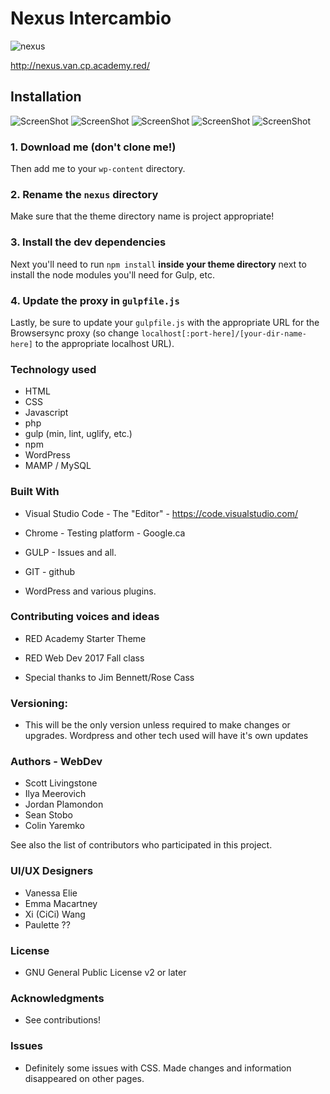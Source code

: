 # Nexus Intercambio

![nexus](https://user-images.githubusercontent.com/32310250/34117024-3c725884-e3cf-11e7-9b47-67d12d724357.PNG)

http://nexus.van.cp.academy.red/

## Installation
![ScreenShot](https://github.com/redacademy/nexus-fall-2017/blob/develop/themes/nexus/assets/readme-images/blog-readme.png)
![ScreenShot](https://github.com/redacademy/nexus-fall-2017/blob/develop/themes/nexus/assets/readme-images/contact-readme.png)
![ScreenShot](https://github.com/redacademy/nexus-fall-2017/blob/develop/themes/nexus/assets/readme-images/country-readme.png)
![ScreenShot](https://github.com/redacademy/nexus-fall-2017/blob/develop/themes/nexus/assets/readme-images/home-readme.png)
![ScreenShot](https://github.com/redacademy/nexus-fall-2017/blob/develop/themes/nexus/assets/readme-images/program-readme.png)
### 1. Download me (don't clone me!)

Then add me to your `wp-content` directory.

### 2. Rename the `nexus` directory

Make sure that the theme directory name is project appropriate!

### 3. Install the dev dependencies

Next you'll need to run `npm install` **inside your theme directory** next to install the node modules you'll need for Gulp, etc.

### 4. Update the proxy in `gulpfile.js`

Lastly, be sure to update your `gulpfile.js` with the appropriate URL for the Browsersync proxy (so change `localhost[:port-here]/[your-dir-name-here]` to the appropriate localhost URL).

### Technology used

* HTML
* CSS
* Javascript
* php
* gulp (min, lint, uglify, etc.)
* npm
* WordPress
* MAMP / MySQL

### Built With

* Visual Studio Code - The "Editor" - https://code.visualstudio.com/

* Chrome - Testing platform - Google.ca

* GULP - Issues and all.

* GIT - github

* WordPress and various plugins.

### Contributing voices and ideas

* RED Academy Starter Theme

* RED Web Dev 2017 Fall class

* Special thanks to Jim Bennett/Rose Cass

### Versioning:

* This will be the only version unless required to make changes or upgrades. Wordpress and other tech used will have it's own updates

### Authors - WebDev

* Scott Livingstone
* Ilya Meerovich
* Jordan Plamondon
* Sean Stobo
* Colin Yaremko

See also the list of contributors who participated in this project.

### UI/UX Designers

* Vanessa Elie
* Emma Macartney
* Xi (CiCi) Wang
* Paulette ??


### License

* GNU General Public License v2 or later

### Acknowledgments

* See contributions!

### Issues

* Definitely some issues with CSS. Made changes and information disappeared on other pages. 
